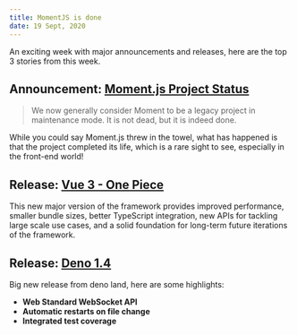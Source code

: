 ```yaml
---
title: MomentJS is done
date: 19 Sept, 2020
---
```


An exciting week with major announcements and releases, here are the top 3 stories from this week.

## Announcement: [Moment.js Project Status](https://momentjs.com/docs/#/-project-status)

> We now generally consider Moment to be a legacy project in maintenance mode. It is not dead, but it is indeed done.

While you could say Moment.js threw in the towel, what has happened is that the project completed its life, which is a rare sight to see, especially in the front-end world!

## Release: [Vue 3 - One Piece](https://github.com/vuejs/vue-next/releases/tag/v3.0.0)

This new major version of the framework provides improved performance, smaller bundle sizes, better TypeScript integration, new APIs for tackling large scale use cases, and a solid foundation for long-term future iterations of the framework.

## Release: [Deno 1.4](https://deno.land/posts/v1.4)

Big new release from deno land, here are some highlights:

- **Web Standard WebSocket API**
- **Automatic restarts on file change**
- **Integrated test coverage**
